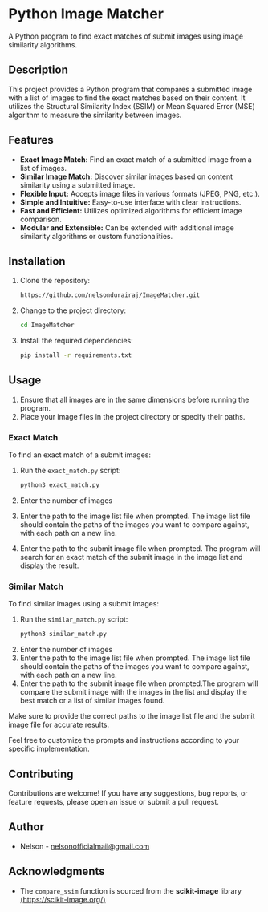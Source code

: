 # Python Image Matcher

A Python program to find exact matches of submit images using image similarity algorithms.

## Description

This project provides a Python program that compares a submitted image with a list of images to find the exact matches based on their content. It utilizes the Structural Similarity Index (SSIM) or Mean Squared Error (MSE) algorithm to measure the similarity between images.

## Features

- **Exact Image Match:** Find an exact match of a submitted image from a list of images.
- **Similar Image Match:** Discover similar images based on content similarity using a submitted image.
- **Flexible Input:** Accepts image files in various formats (JPEG, PNG, etc.).
- **Simple and Intuitive:** Easy-to-use interface with clear instructions.
- **Fast and Efficient:** Utilizes optimized algorithms for efficient image comparison.
- **Modular and Extensible:** Can be extended with additional image similarity algorithms or custom functionalities.


## Installation

1. Clone the repository:

   ```bash
   https://github.com/nelsondurairaj/ImageMatcher.git
    ```

2. Change to the project directory:

    ```bash 
    cd ImageMatcher
    ```
3. Install the required dependencies:

    ```bash
    pip install -r requirements.txt
    ```
## Usage
1. Ensure that all images are in the same dimensions before running the program.
2. Place your image files in the project directory or specify their paths.

### Exact Match
To find an exact match of a submit images:

1. Run the `exact_match.py` script:

    ```Python
    python3 exact_match.py
    ```
2. Enter the number of images
3. Enter the path to the image list file when prompted. The image list file should contain the paths of the images you want to compare against, with each path on a new line.
4. Enter the path to the submit image file when prompted. The program will search for an exact match of the submit image in the image list and display the result.

### Similar Match
To find similar images using a submit images:

1. Run the `similar_match.py` script:
    ```Python
    python3 similar_match.py
    ```
2. Enter the number of images
3. Enter the path to the image list file when prompted. The image list file should contain the paths of the images you want to compare against, with each path on a new line.
4. Enter the path to the submit image file when prompted.The program will compare the submit image with the images in the list and display the best match or a list of similar images found.

Make sure to provide the correct paths to the image list file and the submit image file for accurate results.

Feel free to customize the prompts and instructions according to your specific implementation.

## Contributing
Contributions are welcome! If you have any suggestions, bug reports, or feature requests, please open an issue or submit a pull request.

## Author
* Nelson - nelsonofficialmail@gmail.com

## Acknowledgments
* The `compare_ssim` function is sourced from the **scikit-image** library [(https://scikit-image.org/)](https://scikit-image.org/)